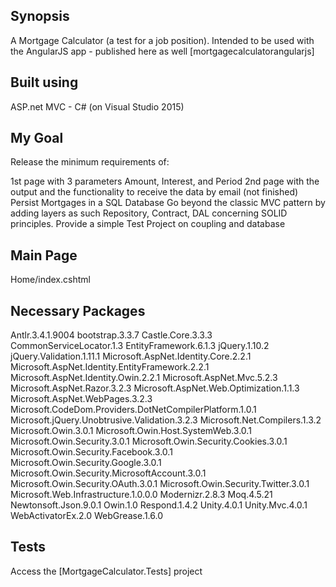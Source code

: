 ## Synopsis

A Mortgage Calculator (a test for a job position).
Intended to be used with the AngularJS app - published here as well [mortgagecalculatorangularjs]

## Built using

ASP.net MVC - C#
(on Visual Studio 2015)

## My Goal

Release the minimum requirements of:

1st page with 3 parameters Amount, Interest, and Period
2nd page with the output and the functionality to receive the data by email (not finished) 
Persist Mortgages in a SQL Database
Go beyond the classic MVC pattern by adding layers as such Repository, Contract, DAL concerning SOLID principles.
Provide a simple Test Project on coupling and database

## Main Page

Home/index.cshtml

## Necessary Packages
Antlr.3.4.1.9004
bootstrap.3.3.7
Castle.Core.3.3.3
CommonServiceLocator.1.3
EntityFramework.6.1.3
jQuery.1.10.2
jQuery.Validation.1.11.1
Microsoft.AspNet.Identity.Core.2.2.1
Microsoft.AspNet.Identity.EntityFramework.2.2.1
Microsoft.AspNet.Identity.Owin.2.2.1
Microsoft.AspNet.Mvc.5.2.3
Microsoft.AspNet.Razor.3.2.3
Microsoft.AspNet.Web.Optimization.1.1.3
Microsoft.AspNet.WebPages.3.2.3
Microsoft.CodeDom.Providers.DotNetCompilerPlatform.1.0.1
Microsoft.jQuery.Unobtrusive.Validation.3.2.3
Microsoft.Net.Compilers.1.3.2
Microsoft.Owin.3.0.1
Microsoft.Owin.Host.SystemWeb.3.0.1
Microsoft.Owin.Security.3.0.1
Microsoft.Owin.Security.Cookies.3.0.1
Microsoft.Owin.Security.Facebook.3.0.1
Microsoft.Owin.Security.Google.3.0.1
Microsoft.Owin.Security.MicrosoftAccount.3.0.1
Microsoft.Owin.Security.OAuth.3.0.1
Microsoft.Owin.Security.Twitter.3.0.1
Microsoft.Web.Infrastructure.1.0.0.0
Modernizr.2.8.3
Moq.4.5.21
Newtonsoft.Json.9.0.1
Owin.1.0
Respond.1.4.2
Unity.4.0.1
Unity.Mvc.4.0.1
WebActivatorEx.2.0
WebGrease.1.6.0

## Tests

Access the [MortgageCalculator.Tests] project